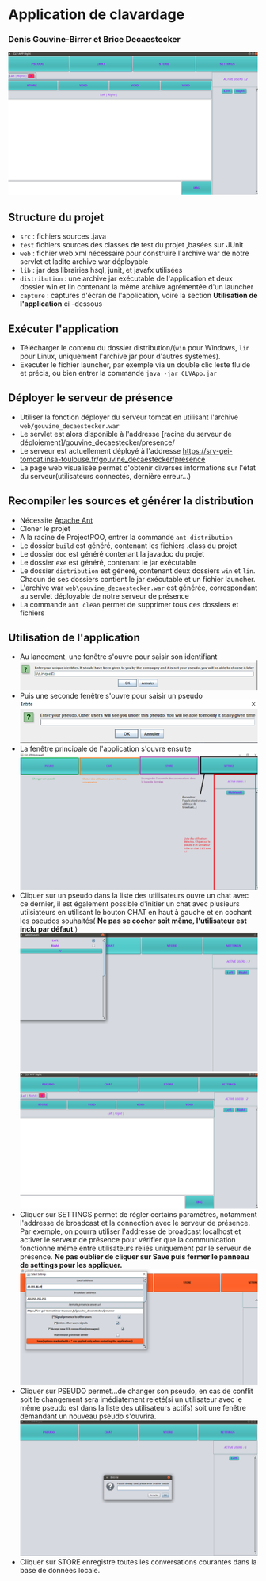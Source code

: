 # Application de clavardage
### Denis Gouvine-Birrer et Brice Decaestecker
![Vitrine](capture/chatinit_res.png)

## Structure du projet
* `src` : fichiers sources .java
* `test` fichiers sources des classes de test du projet ,basées sur JUnit
* `web` : fichier web.xml nécessaire pour construire l'archive war de notre servlet et ladite archive war déployable
* `lib` : jar des librairies hsql, junit, et javafx utilisées
* `distribution` : une archive jar exécutable de l'application et deux dossier win et lin contenant la même archive agrémentée d'un launcher
* `capture` : captures d'écran de l'application, voire la section **Utilisation de l'application** ci -dessous

## Exécuter l'application
* Télécharger le contenu du dossier distribution/(`win` pour Windows, `lin` pour Linux, uniquement l'archive jar pour d'autres systèmes).
* Executer le fichier launcher, par exemple via un double clic leste fluide et précis, ou bien entrer la commande `java -jar CLVApp.jar`

## Déployer le serveur de présence
* Utiliser la fonction déployer du serveur tomcat en utilisant l'archive `web/gouvine_decaestecker.war`
* Le servlet est alors disponible à l'addresse [racine du serveur de déploiement]/gouvine_decaestecker/presence/
* Le serveur est actuellement déployé à l'addresse https://srv-gei-tomcat.insa-toulouse.fr/gouvine_decaestecker/presence
* La page web visualisée permet d'obtenir diverses informations sur l'état du serveur(utilisateurs connectés, dernière erreur...)

## Recompiler les sources et générer la distribution
* Nécessite [Apache Ant](https://ant.apache.org/bindownload.cgi)
* Cloner le projet 
* A la racine de ProjectPOO, entrer la commande `ant distribution`
* Le dossier `build` est généré, contenant les fichiers .class du projet
* Le dossier `doc` est généré contenant la javadoc du projet
* Le dossier `exe` est généré, contenant le jar exécutable
* Le dossier `distribution` est généré, contenant deux dossiers `win` et `lin`. Chacun de ses dossiers contient le jar exécutable et un fichier launcher.
* L'archive war `web\gouvine_decaestecker.war` est générée, correspondant au servlet déployable de notre serveur de présence
* La commande `ant clean` permet de supprimer tous ces dossiers et fichiers 

## Utilisation de l'application

* Au lancement, une fenêtre s'ouvre pour saisir son identifiant
![id_prompt](capture/id_prompt.PNG)
* Puis une seconde fenêtre s'ouvre pour saisir un pseudo
![pseudo_prompt](capture/pseudo_prompt.PNG)
* La fenêtre principale de l'application s'ouvre ensuite
![atstart_legende](capture/atstart_legende.png)
* Cliquer sur un pseudo dans la liste des utilisateurs ouvre un chat avec ce dernier, il est également possible d'initier un chat avec plusieurs utilsiateurs en utilisant le bouton CHAT en haut à gauche et en cochant les pseudos souhaités( **Ne pas se cocher soit même, l'utilisateur est inclu par défaut** )
![chatinit](capture/chatinit.png)
![chatinit_res](capture/chatinit_res.png)
* Cliquer sur SETTINGS permet de régler certains paramètres, notamment l'addresse de broadcast et la connection avec le serveur de présence. Par exemple, on pourra utiliser l'addresse de broadcast localhost et activer le serveur de présence pour vérifier que la communication fonctionne même entre utilisateurs reliés uniquement par le serveur de présence. **Ne pas oublier de cliquer sur Save puis fermer le panneau de settings pour les appliquer.**
![settings](capture/settings.png)
* Cliquer sur PSEUDO permet...de changer son pseudo, en cas de conflit soit le changement sera imédiatement rejeté(si un utilisateur avec le même pseudo est dans la liste des utilisateurs actifs) soit une fenêtre demandant un nouveau pseudo s'ouvrira.
![invalid_pseudo](capture/invalid_pseudo.png)
* Cliquer sur STORE enregistre toutes les conversations courantes dans la base de données locale.


